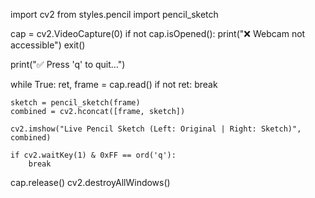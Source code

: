 import cv2
from styles.pencil import pencil_sketch

cap = cv2.VideoCapture(0)
if not cap.isOpened():
    print("❌ Webcam not accessible")
    exit()

print("✅ Press 'q' to quit...")

while True:
    ret, frame = cap.read()
    if not ret:
        break

    sketch = pencil_sketch(frame)
    combined = cv2.hconcat([frame, sketch])

    cv2.imshow("Live Pencil Sketch (Left: Original | Right: Sketch)", combined)

    if cv2.waitKey(1) & 0xFF == ord('q'):
        break

cap.release()
cv2.destroyAllWindows()
